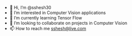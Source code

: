 - 👋 Hi, I’m @sshesh30
- 👀 I’m interested in Computer Vision applications
- 🌱 I’m currently learning Tensor Flow
- 💞️ I’m looking to collaborate on projects in Computer Vision
- 📫 How to reach me sshesh@live.com

<!---
sshesh30/sshesh30 is a ✨ special ✨ repository because its `README.md` (this file) appears on your GitHub profile.
You can click the Preview link to take a look at your changes.
--->
